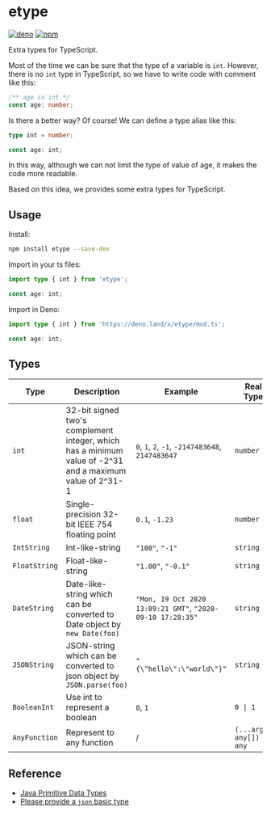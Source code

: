 # etype

[![deno](https://img.shields.io/badge/Deno-1.4.6-brightgreen.svg?logo=deno)](https://deno.land/x/etype)
[![npm](https://img.shields.io/npm/v/etype)](https://www.npmjs.com/package/etype)

Extra types for TypeScript.

Most of the time we can be sure that the type of a variable is `int`. However, there is no `int` type in TypeScript, so we have to write code with comment like this:

```ts
/** age is int */
const age: number;
```

Is there a better way? Of course! We can define a type alias like this:

```ts
type int = number;

const age: int;
```

In this way, although we can not limit the type of value of age, it makes the code more readable.

Based on this idea, we provides some extra types for TypeScript.

## Usage

Install:

```bash
npm install etype --save-dev
```

Import in your ts files:

```ts
import type { int } from 'etype';

const age: int;
```

Import in Deno:

```ts
import type { int } from 'https://deno.land/x/etype/mod.ts';

const age: int;
```

## Types

| Type          | Description                                                                                              | Example                                                    | Real Type                 |
| ------------- | -------------------------------------------------------------------------------------------------------- | ---------------------------------------------------------- | ------------------------- |
| `int`         | 32-bit signed two's complement integer, which has a minimum value of -2^31 and a maximum value of 2^31-1 | `0`, `1`, `2`, `-1`, `-2147483648`, `2147483647`           | `number`                  |
| `float`       | Single-precision 32-bit IEEE 754 floating point                                                          | `0.1`, `-1.23`                                             | `number`                  |
| `IntString`   | Int-like-string                                                                                          | `"100"`, `"-1"`                                            | `string`                  |
| `FloatString` | Float-like-string                                                                                        | `"1.00"`, `"-0.1"`                                         | `string`                  |
| `DateString`  | Date-like-string which can be converted to Date object by `new Date(foo)`                                | `"Mon, 19 Oct 2020 13:09:21 GMT"`, `"2020-09-10 17:28:35"` | `string`                  |
| `JSONString`  | JSON-string which can be converted to json object by `JSON.parse(foo)`                                   | `"{\"hello\":\"world\"}"`                                  | `string`                  |
| `BooleanInt`  | Use int to represent a boolean                                                                           | `0`, `1`                                                   | `0 \| 1`                  |
| `AnyFunction` | Represent to any function                                                                                | /                                                          | `(...args: any[]) => any` |

## Reference

- [Java Primitive Data Types](https://docs.oracle.com/javase/tutorial/java/nutsandbolts/datatypes.html)
- [Please provide a `json` basic type](https://github.com/microsoft/TypeScript/issues/1897)
